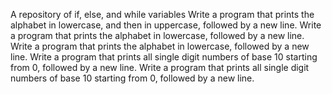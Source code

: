 A repository of if, else, and while variables
Write a program that prints the alphabet in lowercase, and then in uppercase, followed by a new line.
Write a program that prints the alphabet in lowercase, followed by a new line.
Write a program that prints the alphabet in lowercase, followed by a new line.
Write a program that prints all single digit numbers of base 10 starting from 0, followed by a new line.
Write a program that prints all single digit numbers of base 10 starting from 0, followed by a new line.
